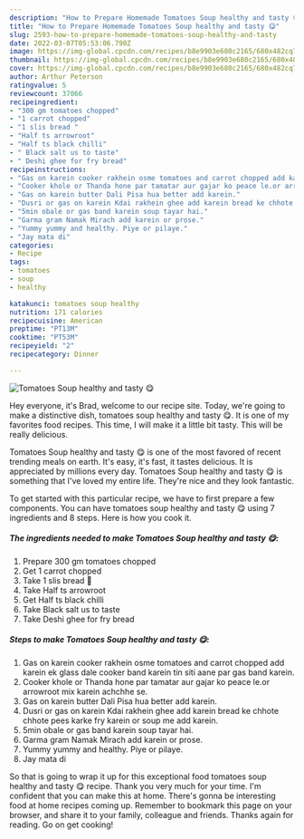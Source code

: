 ```yaml
---
description: "How to Prepare Homemade Tomatoes Soup healthy and tasty 😋"
title: "How to Prepare Homemade Tomatoes Soup healthy and tasty 😋"
slug: 2593-how-to-prepare-homemade-tomatoes-soup-healthy-and-tasty
date: 2022-03-07T05:53:06.790Z
image: https://img-global.cpcdn.com/recipes/b8e9903e680c2165/680x482cq70/tomatoes-soup-healthy-and-tasty-recipe-main-photo.jpg
thumbnail: https://img-global.cpcdn.com/recipes/b8e9903e680c2165/680x482cq70/tomatoes-soup-healthy-and-tasty-recipe-main-photo.jpg
cover: https://img-global.cpcdn.com/recipes/b8e9903e680c2165/680x482cq70/tomatoes-soup-healthy-and-tasty-recipe-main-photo.jpg
author: Arthur Peterson
ratingvalue: 5
reviewcount: 37066
recipeingredient:
- "300 gm tomatoes chopped"
- "1 carrot chopped"
- "1 slis bread "
- "Half ts arrowroot"
- "Half ts black chilli"
- " Black salt us to taste"
- " Deshi ghee for fry bread"
recipeinstructions:
- "Gas on karein cooker rakhein osme tomatoes and carrot chopped add karein ek glass dale cooker band karein tin siti aane par gas band karein."
- "Cooker khole or Thanda hone par tamatar aur gajar ko peace le.or arrowroot mix karein achchhe se."
- "Gas on karein butter Dali Pisa hua better add karein."
- "Dusri or gas on karein Kdai rakhein ghee add karein bread ke chhote chhote pees karke fry karein or soup me add karein."
- "5min obale or gas band karein soup tayar hai."
- "Garma gram Namak Mirach add karein or prose."
- "Yummy yummy and healthy. Piye or pilaye."
- "Jay mata di"
categories:
- Recipe
tags:
- tomatoes
- soup
- healthy

katakunci: tomatoes soup healthy 
nutrition: 171 calories
recipecuisine: American
preptime: "PT13M"
cooktime: "PT53M"
recipeyield: "2"
recipecategory: Dinner

---
```



![Tomatoes Soup healthy and tasty 😋](https://img-global.cpcdn.com/recipes/b8e9903e680c2165/680x482cq70/tomatoes-soup-healthy-and-tasty-recipe-main-photo.jpg)

Hey everyone, it's Brad, welcome to our recipe site. Today, we're going to make a distinctive dish, tomatoes soup healthy and tasty 😋. It is one of my favorites food recipes. This time, I will make it a little bit tasty. This will be really delicious.



Tomatoes Soup healthy and tasty 😋 is one of the most favored of recent trending meals on earth. It's easy, it's fast, it tastes delicious. It is appreciated by millions every day. Tomatoes Soup healthy and tasty 😋 is something that I've loved my entire life. They're nice and they look fantastic.


To get started with this particular recipe, we have to first prepare a few components. You can have tomatoes soup healthy and tasty 😋 using 7 ingredients and 8 steps. Here is how you cook it.

<!--inarticleads1-->

##### The ingredients needed to make Tomatoes Soup healthy and tasty 😋:

1. Prepare 300 gm tomatoes chopped
1. Get 1 carrot chopped
1. Take 1 slis bread 🍞
1. Take Half ts arrowroot
1. Get Half ts black chilli
1. Take  Black salt us to taste
1. Take  Deshi ghee for fry bread




<!--inarticleads2-->

##### Steps to make Tomatoes Soup healthy and tasty 😋:

1. Gas on karein cooker rakhein osme tomatoes and carrot chopped add karein ek glass dale cooker band karein tin siti aane par gas band karein.
1. Cooker khole or Thanda hone par tamatar aur gajar ko peace le.or arrowroot mix karein achchhe se.
1. Gas on karein butter Dali Pisa hua better add karein.
1. Dusri or gas on karein Kdai rakhein ghee add karein bread ke chhote chhote pees karke fry karein or soup me add karein.
1. 5min obale or gas band karein soup tayar hai.
1. Garma gram Namak Mirach add karein or prose.
1. Yummy yummy and healthy. Piye or pilaye.
1. Jay mata di




So that is going to wrap it up for this exceptional food tomatoes soup healthy and tasty 😋 recipe. Thank you very much for your time. I'm confident that you can make this at home. There's gonna be interesting food at home recipes coming up. Remember to bookmark this page on your browser, and share it to your family, colleague and friends. Thanks again for reading. Go on get cooking!
